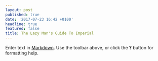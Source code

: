 ```yaml
---
layout: post
published: true
date: '2017-07-23 16:42 +0100'
headline: true
featured: false
title: The Lazy Man's Guide To Imperial
---
```

Enter text in [Markdown](http://daringfireball.net/projects/markdown/). Use the toolbar above, or click the **?** button for formatting help.
